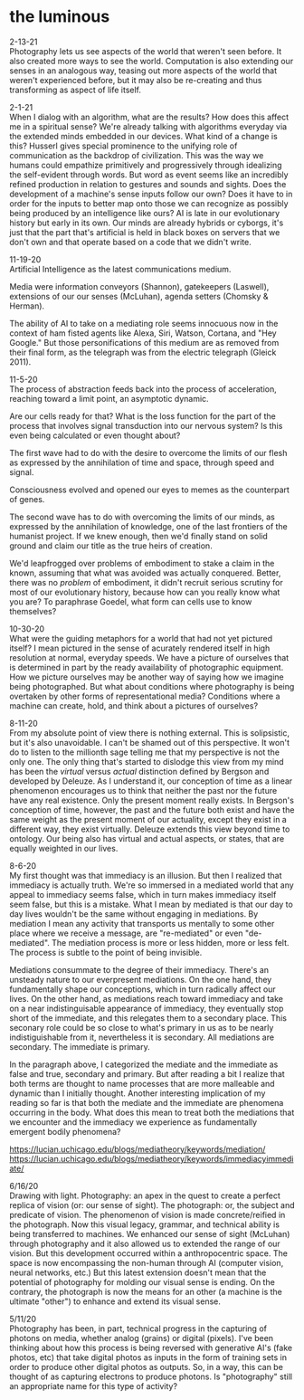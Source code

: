 # the luminous

2-13-21 \
Photography lets us see aspects of the world that weren't seen before. It also created more ways to see the world. Computation is also extending our senses in an analogous way, teasing out more aspects of the world that weren't experienced before, but it may also be re-creating and thus transforming as aspect of life itself.

2-1-21 \
When I dialog with an algorithm, what are the results? How does this affect me in a spiritual sense? We're already talking with algorithms everyday via the extended minds embedded in our devices. What kind of a change is this? Husserl gives special prominence to the unifying role of communication as the backdrop of civilization. This was the way we humans could empathize primitively and progressively through idealizing the self-evident through words. But word as event seems like an incredibly refined production in relation to gestures and sounds and sights. Does the development of a machine's sense inputs follow our own? Does it have to in order for the inputs to better map onto those we can recognize as possibly being produced by an intelligence like ours? AI is late in our evolutionary history but early in its own. Our minds are already hybrids or cyborgs, it's just that the part that's artificial is held in black boxes on servers that we don't own and that operate based on a code that we didn't write.

11-19-20 \
Artificial Intelligence as the latest communications medium.

Media were information conveyors (Shannon), gatekeepers (Laswell), extensions of our our senses (McLuhan), agenda setters (Chomsky & Herman).

The ability of AI to take on a mediating role seems innocuous now in the context of ham fisted agents like Alexa, Siri, Watson, Cortana, and "Hey Google." But those personifications of this medium are as removed from their final form, as the telegraph was from the electric telegraph (Gleick 2011).

11-5-20 \
The process of abstraction feeds back into the process of acceleration, reaching toward a limit point, an asymptotic dynamic.

Are our cells ready for that? What is the loss function for the part of the process that involves signal transduction into our nervous system? Is this even being calculated or even thought about?

The first wave had to do with the desire to overcome the limits of our flesh as expressed by the annihilation of time and space, through speed and signal.

Consciousness evolved and opened our eyes to memes as the counterpart of genes.

The second wave has to do with overcoming the limits of our minds, as expressed by the annihilation of knowledge, one of the last frontiers of the humanist project. If we knew enough, then we'd finally stand on solid ground and claim our title as the true heirs of creation.

We'd leapfrogged over problems of embodiment to stake a claim in the known, assuming that what was avoided was actually conquered. Better, there was no _problem_ of embodiment, it didn't recruit serious scrutiny for most of our evolutionary history, because how can you really know what you are? To paraphrase Goedel, what form can cells use to know themselves?

10-30-20 \
What were the guiding metaphors for a world that had not yet pictured itself? I mean pictured in the sense of acurately rendered itself in high resolution at normal, everyday speeds. We have a picture of ourselves that is determined in part by the ready availability of photographic equipment. How we picture ourselves may be another way of saying how we imagine being photographed. But what about conditions where photography is being overtaken by other forms of representational media? Conditions where a machine can create, hold, and think about a pictures of ourselves?

8-11-20 \
From my absolute point of view there is nothing external. This is solipsistic, but it's also unavoidable. I can't be shamed out of this perspective. It won't do to listen to the millionth sage telling me that my perspective is not the only one. The only thing that's started to dislodge this view from my mind has been the _virtual_ versus _actual_ distinction defined by Bergson and developed by Deleuze. As I understand it, our conception of time as a linear phenomenon encourages us to think that neither the past nor the future have any real existence. Only the present moment really exists. In Bergson's conception of time, however, the past and the future both exist and have the same weight as the present moment of our actuality, except they exist in a different way, they exist virtually. Deleuze extends this view beyond time to ontology. Our being also has virtual and actual aspects, or states, that are equally weighted in our lives.

8-6-20 \
My first thought was that immediacy is an illusion. But then I realized that immediacy is actually truth. We're so immersed in a mediated world that any appeal to immediacy seems false, which in turn makes immediacy itself seem false, but this is a mistake. What I mean by mediated is that our day to day lives wouldn't be the same without engaging in mediations. By mediation I mean any activity that transports us mentally to some other place where we receive a message, are "re-mediated" or even "de-mediated". The mediation process is more or less hidden, more or less felt. The process is subtle to the point of being invisible.

Mediations consummate to the degree of their immediacy. There's an unsteady nature to our everpresent mediations. On the one hand, they fundamentally shape our conceptions, which in turn radically affect our lives. On the other hand, as mediations reach toward immediacy and take on a near indistinguisable appearance of immediacy, they eventually stop short of the immediate, and this relegates them to a secondary place. This seconary role could be so close to what's primary in us as to be nearly indistiguishable from it, nevertheless it is secondary. All mediations are secondary. The immediate is primary.

In the paragraph above, I categorized the mediate and the immediate as false and true, secondary and primary. But after reading a bit I realize that both terms are thought to name processes that are more malleable and dynamic than I initially thought. Another interesting implication of my reading so far is that both the mediate and the immediate are phenomena occurring in the body. What does this mean to treat both the mediations that we encounter and the immediacy we experience as fundamentally emergent bodily phenomena?

https://lucian.uchicago.edu/blogs/mediatheory/keywords/mediation/
https://lucian.uchicago.edu/blogs/mediatheory/keywords/immediacyimmediate/

6/16/20 \
Drawing with light. Photography: an apex in the quest to create a perfect replica of vision (or: our sense of sight). The photograph: or, the subject and predicate of vision. The phenomenon of vision is made concrete/reified in the photograph. Now this visual legacy, grammar, and technical ability is being transferred to machines. We enhanced our sense of sight (McLuhan) through photography and it also allowed us to extended the range of our vision. But this development occurred within a anthropocentric space. The space is now encompassing the non-human through AI (computer vision, neural networks, etc.) But this latest extension doesn't mean that the potential of photography for molding our visual sense is ending. On the contrary, the photograph is now the means for an other (a machine is the ultimate "other") to enhance and extend its visual sense.

5/11/20 \
Photography has been, in part, technical progress in the capturing of photons on media, whether analog (grains) or digital (pixels). I've been thinking about how this process is being reversed with generative AI's (fake photos, etc) that take digital photos as inputs in the form of training sets in order to produce other digital photos as outputs. So, in a way, this can be thought of as capturing electrons to produce photons. Is "photography" still an appropriate name for this type of activity?
